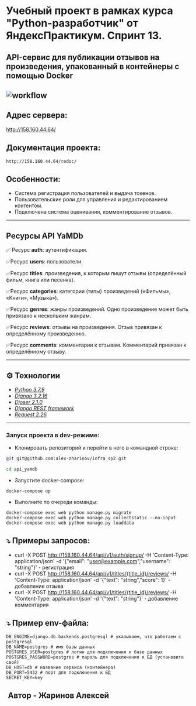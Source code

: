 # Учебный проект в рамках курса "Python-разработчик" от ЯндексПрактикум. Спринт 13.
## API-сервис для публикации отзывов на произведения, упакованный в контейнеры с помощью Docker
![workflow](https://github.com/alex-zharinov/yamdb_final/actions/workflows/yamdb_workflow.yml/badge.svg)
---
## Адрес сервера:

http://158.160.44.64/

## Документация проекта:
```
http://158.160.44.64/redoc/
```

## Особенности:
- Система регистрация пользователей и выдача токенов.
- Пользовательские роли для управления и редактированием контентом.
- Подключена система оценивания, комментирование отзывов.

---
## Ресурсы API YaMDb
✅ Ресурс **auth**: аутентификация.    

✅Ресурс **users**: пользователи.

✅Ресурс **titles**: произведения, к которым пишут отзывы (определённый фильм, книга или песенка).

✅Ресурс **categories**: категории (типы) произведений («Фильмы», «Книги», «Музыка»).

✅Ресурс **genres**: жанры произведений. Одно произведение может быть привязано к нескольким жанрам.

✅Ресурс **reviews**: отзывы на произведения. Отзыв привязан к определённому произведению.

✅Ресурс **comments**: комментарии к отзывам. Комментарий привязан к определённому отзыву.

---
## ⚙ Технологии
- _[Python 3.7.9](https://docs.python.org/3.7/)_
 - _[Django 3.2.16](https://docs.djangoproject.com/en/2.2/)_
 - _[Djoser 2.1.0](https://djoser.readthedocs.io/en/latest/)_
 -  _[Django REST framework](https://www.django-rest-framework.org/)_
- _[Request 2.26](https://pypi.org/project/requests/)_
---
### Запуск проекта в dev-режиме:

- Клонировать репозиторий и перейти в него в командной строке:

```bash
git git@github.com:alex-zharinov/infra_sp2.git
```

```bash
cd api_yamdb 
```

- Запустите docker-compose:

```
docker-compose up
```

- Выполните по очереди команды:

```
docker-compose exec web python manage.py migrate
docker-compose exec web python manage.py collectstatic --no-input
docker-compose exec web python manage.py loaddata
```

## ⤵️ Примеры запросов:

 - curl -X POST http://158.160.44.64/api/v1/auth/signup/
   -H 'Content-Type: application/json'
   -d '{"email": "user@example.com","username": "string"}' - регистрация
 - curl -X POST http://158.160.44.64/api/v1/titles/{title_id}/reviews/
   -H 'Content-Type: application/json'
   -d '{"text": "string","score": 1}' - добавление отзыва
 - curl -X POST http://158.160.44.64/api/v1/titles/{title_id}/reviews/
   -H 'Content-Type: application/json'
   -d '{"text": "string"}' - добавление комментария

## ⤵️ Пример env-файла:
```
DB_ENGINE=django.db.backends.postgresql # указываем, что работаем с postgresql
DB_NAME=postgres # имя базы данных
POSTGRES_USER=postgres # логин для подключения к базе данных
POSTGRES_PASSWORD=postgres # пароль для подключения к БД (установите свой)
DB_HOST=db # название сервиса (контейнера)
DB_PORT=5432 # порт для подключения к БД
SECRET_KEY=key
```

## ️ Автор - Жаринов Алексей
